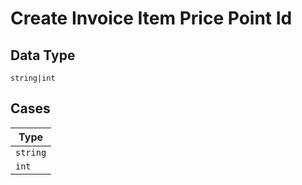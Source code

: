 
# Create Invoice Item Price Point Id

## Data Type

`string|int`

## Cases

| Type |
|  --- |
| `string` |
| `int` |

